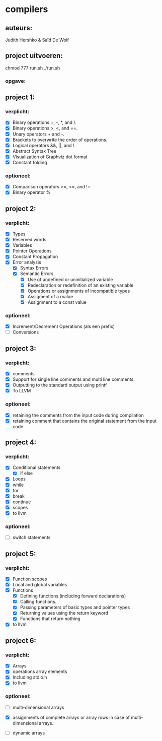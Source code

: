 # compilers

## auteurs:

Judith Hershko & Saïd De Wolf

## project uitvoeren:

chmod 777 run.sh
./run.sh

### opgave:

## project 1:

### verplicht:

- [x] Binary operations +, -, *, and /.
- [x] Binary operations >, <, and ==.
- [x] Unary operators + and -.
- [x] Brackets to overwrite the order of operations.
- [x] Logical operators &&, ||, and !.
- [x] Abstract Syntax Tree
- [x] Visualization of Graphviz dot format
- [x] Constant folding

### optioneel:

- [x] Comparison operators >=, <=, and !=
- [x] Binary operator %

## project 2:

### verplicht:

- [x] Types
- [x] Reserved words
- [x] Variables
- [x] Pointer Operations
- [x] Constant Propagation
- [x] Error analysis
  - [x] Syntax Errors
  - [x] Semantic Errors
    - [x] Use of undefined or uninitialized variable
    - [x] Redeclaration or redefinition of an existing variable
    - [x] Operations or assignments of incompatible types
    - [x] Assigment of a rvalue
    - [x] Assignment to a const value

### optioneel:

- [x] Increment/Decrement Operations (als een prefix)
- [ ] Conversions

## project 3:

### verplicht:

- [x]  comments
- [x]  Support for single line comments and multi line comments.
- [x]  Outputting to the standard output using printf
- [x]  To LLVM

### optioneel:

- [x]  retaining the comments from the input code during compilation
- [x]  retaining comment that contains the original statement from the input code

## project 4:

### verplicht:

- [x] Conditional statements
  - [x] if else 
- [x]  Loops
  - [x] while
  - [x] for
  - [x] break 
  - [x] continue
- [x] scopes
- [x] to llvm 

### optioneel:

- [ ] switch statements

## project 5:

### verplicht:

- [x]  Function scopes
- [x] Local and global variables
- [x] Functions
  - [x] Defining functions (including forward declarations)
  - [x] Calling functions.
  - [x] Passing parameters of basic types and pointer types
  - [x] Returning values using the return keyword
  - [x] Functions that return nothing

- [x] to llvm 
## project 6:

### verplicht:

- [x]  Arrays
  - [x] operations array elements
- [x]  Including stdio.h
- [x] to llvm 
### optioneel:
- [ ] multi-dimensional arrays
- [x] assignments of complete arrays or array rows in case of multi-dimensional arrays.
- [ ] dynamic arrays



